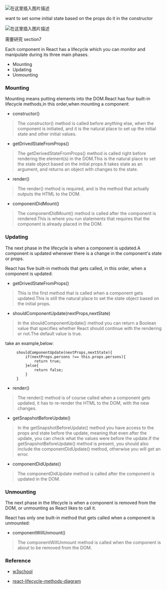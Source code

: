 ![在这里插入图片描述](https://img-blog.csdnimg.cn/20210111083821931.png?x-oss-process=image/watermark,type_ZmFuZ3poZW5naGVpdGk,shadow_10,text_aHR0cHM6Ly9ibG9nLmNzZG4ubmV0L0FidWR1bGFfXw==,size_16,color_FFFFFF,t_70)


want to set some initial state based on the props do it in the constructor


![在这里插入图片描述](https://img-blog.csdnimg.cn/20210111092610414.png?x-oss-process=image/watermark,type_ZmFuZ3poZW5naGVpdGk,shadow_10,text_aHR0cHM6Ly9ibG9nLmNzZG4ubmV0L0FidWR1bGFfXw==,size_16,color_FFFFFF,t_70)



需要研究 section7




Each component in React has a lifecycle which you can monitor and manipulate during its three main phases.

- Mounting
- Updating   
- Unmounting 

### Mounting 

Mounting means putting elements into the DOM.React has four built-in lifecycle methods,in this order,when mounting a component:

- constructor() 

> The constructor() method is called before anything else, when the component is initiated, and it is the natural place to set up the initial state and other initial values.

- getDrivedStateFromProps()

> The getDerivedStateFromProps() method is called right before rendering the element(s) in the DOM.This is the natural place to set the state object based on the initial props.It takes state as an argument, and returns an object with changes to the state.

- render()

> The render() method is required, and is the method that actually outputs the HTML to the DOM.

- componentDidMount()

> The componentDidMount() method is called after the component is rendered.This is where you run statements that requires that the component is already placed in the DOM.


### Updating 

The next phase in the lifecycle is when a component is updated.A component is updated whenever there is a change in the component's state or props.

React has five built-in methods that gets called, in this order, when a component is updated:

- getDrivedStateFromProps()

> This is the first method that is called when a component gets updated.This is still the natural place to set the state object based on the initial props.


- shouldComponentUpdate(nextProps,nextState)

> In the shouldComponentUpdate() method you can return a Boolean value that specifies whether React should continue with the rendering or not.The default value is true.

take an example,below:

````
     shouldComponentUpdate(nextProps,nextState){
         if(nextProps.persons !== this.props.persons){
             return true;
         }else{
             return false;
         }
     }
````

- render() 

> The render() method is of course called when a component gets updated, it has to re-render the HTML to the DOM, with the new changes.

- getSnapshotBeforeUpdate()

> In the getSnapshotBeforeUpdate() method you have access to the props and state before the update, meaning that even after the update, you can check what the values were before the update.If the getSnapshotBeforeUpdate() method is present, you should also include the componentDidUpdate() method, otherwise you will get an error.

- componentDidUpdate()

> The componentDidUpdate method is called after the component is updated in the DOM.



### Unmounting 

The next phase in the lifecycle is when a component is removed from the DOM, or unmounting as React likes to call it.

React has only one built-in method that gets called when a component is unmounted:

- componentWillUnmount()

> The componentWillUnmount method is called when the component is about to be removed from the DOM.

### Reference 

- [w3school](https://www.w3schools.com/react/react_lifecycle.asp#:~:text=Each%20component%20in%20React%20has,Mounting%2C%20Updating%2C%20and%20Unmounting)

- [react-lifecycle-methods-diagram](https://projects.wojtekmaj.pl/react-lifecycle-methods-diagram/)











